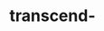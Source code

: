 # transcend-
<!DOCTYPE html>
<html lang="en">
<head>
    <meta charset="UTF-8">
    <meta name="viewport" content="width=device-width, initial-scale=1.0">
    <title>Transcend Health | Primary Care Redefined</title>
    <style>
        /* Medical Blue Theme */
        :root {
            --primary-blue: #005eb8;
            --light-gray: #f5f7fa;
        }

        body {
            margin: 0;
            font-family: 'Arial', sans-serif;
        }

        /* Logo Styling */
        .logo {
            font-family: 'Segoe UI', sans-serif;
            font-size: 32px;
            color: var(--primary-blue);
            font-weight: 600;
            text-decoration: none;
        }

        /* Navigation */
        nav {
            display: flex;
            align-items: center;
            padding: 1rem 5%;
            background: white;
            box-shadow: 0 2px 10px rgba(0,0,0,0.1);
        }
        nav a {
            margin-left: 2rem;
            color: #333;
            text-decoration: none;
        }
        .portal-btn {
            margin-left: auto;
            background: var(--primary-blue);
            color: white;
            padding: 0.8rem 1.5rem;
            border-radius: 5px;
        }

        /* Hero Section */
        .hero {
            background: linear-gradient(rgba(0,94,184,0.9), rgba(0,94,184,0.9)), 
                        url('clinic-hero-placeholder.jpg');
            background-size: cover;
            color: white;
            padding: 6rem 2rem;
            text-align: center;
        }
        .hero h1 {
            font-size: 2.5rem;
            margin-bottom: 1rem;
        }
        .hero button {
            background: #fff;
            color: var(--primary-blue);
            padding: 1rem 2rem;
            border: none;
            border-radius: 5px;
            font-size: 1.1rem;
            margin-top: 1rem;
        }

        /* Services Grid */
        .services-grid {
            display: grid;
            grid-template-columns: repeat(3, 1fr);
            gap: 2rem;
            padding: 4rem 5%;
            background: var(--light-gray);
        }
        .service-card {
            background: white;
            padding: 2rem;
            border-radius: 8px;
            text-align: center;
            box-shadow: 0 2px 10px rgba(0,0,0,0.1);
        }
        .service-card img {
            height: 80px;
            margin-bottom: 1rem;
        }
    </style>
</head>
<body>
    <!-- Navigation -->
    <nav>
        <a href="#" class="logo">TRANSCEND HEALTH</a>
        <a href="#services">Services</a>
        <a href="#providers">Providers</a>
        <a href="#contact">Contact</a>
        <button class="portal-btn">Patient Portal</button>
    </nav>

    <!-- Hero Section -->
    <section class="hero">
        <h1>Exceptional Care for Life's Journey</h1>
        <p>Same-Day Appointments Available</p>
        <button>Schedule Online</button>
    </section>

    <!-- Services Grid -->
    <section id="services" class="services-grid">
        <div class="service-card">
            <img src="icon-primary-care.png" alt="Primary Care Icon">
            <h3>Primary Care</h3>
            <p>Comprehensive health management for all ages</p>
        </div>
        <div class="service-card">
            <img src="icon-pediatrics.png" alt="Pediatrics Icon">
            <h3>Pediatrics</h3>
            <p>Specialized care for infants through adolescents</p>
        </div>
        <div class="service-card">
            <img src="icon-preventive.png" alt="Preventive Care Icon">
            <h3>Preventive Care</h3>
            <p>Vaccinations, screenings, and wellness plans</p>
        </div>
    </section>

    <!-- Add Providers, Contact, and Footer sections -->
</body>
</html>
